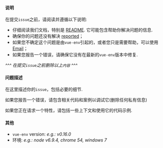 <!-- Click "Preview" for a more readable version -->

#### 说明

在提交`issue`之前，请阅读并遵循以下说明:

- 仔细阅读我们文档，特别是 [README](https://github.com/wya-team/vue-env/blob/master/README.md). 它可能包含帮助你解决问题的信息.
- 确保你的问题还没有解决 [reported](https://github.com/wya-team/vue-env/issues?utf8=%E2%9C%93&q=is%3Aissue)；
- 如果您不确定这个问题是由`vue-env`引起的，或者您只是需要帮助，可以使用 [Email](zrd@weiyian.com)；
- 如果您报告一个错误，请确保它没有在最新的`vue-env`版本中修复.

*^^^ 在提交`issue`之前删除以上`内容` ^^^*

#### 问题描述

在这里描述你的`issue`，包括必要的细节.

如果您报告一个错误，请包含相关代码和案例以调试它(删除任何私有信息)

如果您正在请求一个特性，请包括一些上下文和使用它的代码示例.

#### 其他

- `vue-env` version: *e.g.: v0.16.0*
- 环境: *e.g.: node v6.9.4, chrome 54, windows 7*
